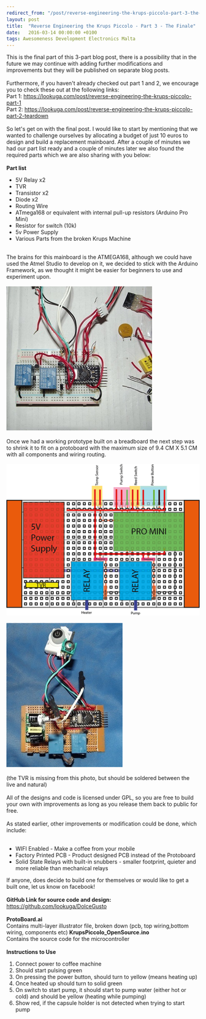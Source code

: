 ```yaml
---
redirect_from: "/post/reverse-engineering-the-krups-piccolo-part-3-the-finale"
layout: post
title:  "Reverse Engineering the Krups Piccolo - Part 3 - The Finale"
date:   2016-03-14 00:00:00 +0100
tags: Awesomeness Development Electronics Malta
---
```

This is the final part of this 3-part blog post, there is a possibility that in the future we may continue with adding further modifications and improvements but they will be published on separate blog posts.<br><br>Furthermore, if you haven't already checked out part 1 and 2, we encourage you to check these out at the following links:
<br>
Part 1: <a target="_blank" href="https://lookuga.com/post/reverse-engineering-the-krups-piccolo-part-1">https://lookuga.com/post/reverse-engineering-the-krups-piccolo-part-1</a>
<br>
Part 2: <a target="_blank" href="https://lookuga.com/post/reverse-engineering-the-krups-piccolo-part-2-teardown">https://lookuga.com/post/reverse-engineering-the-krups-piccolo-part-2-teardown</a>
<br>
<br>
So let's get on with the final post. I would like to start by mentioning that we wanted to challenge ourselves by allocating a budget of just 10 euros to design and build a replacement mainboard. After a couple of minutes we had our part list ready and a couple of minutes later we also found the required parts which we are also sharing with you below:
<br>
<br>
<span style="font-weight: bold;">
Part list
</span>
<br>
<ul>
<li>
5V Relay x2
</li>
<li>
TVR
</li>
<li>
Transistor x2
</li>
<li>
Diode x2
</li>
<li>
Routing Wire
</li>
<li>
ATmega168 or equivalent with internal pull-up resistors (Arduino Pro Mini)
</li>
<li>
Resistor for switch (10k)
</li>
<li>
5v Power Supply
</li>
<li>
Various Parts from the broken Krups Machine
</li>
</ul>
<br>
The brains for this mainboard is the ATMEGA168, although we could have used the Atmel Studio to develop on it, we decided to stick with the Arduino Framework, as we thought it might be easier for beginners to use and experiment upon.
<br>
<br>
<img style="width: 380px;" src="/images/KrupsPiccolo/Part3/mock.jpg">
<br>
<br>
Once we had a working prototype built on a breadboard the next step was to shrink it to fit on a protoboard with the maximum size of  9.4 CM X 5.1 CM with all components and wiring routing.
<br>
<br>
<img style="width: 676px;" src="/images/KrupsPiccolo/Part3/ProtoBoard.png">
<br>
<br>
<img style="width: 303px;" src="/images/KrupsPiccolo/Part3/board.jpg">
<br>
<br>
(the TVR is missing from this photo, but should be soldered between the live and natural)<br><br>All of the designs and code is licensed under GPL, so you are free to build your own with improvements as long as you release them back to public for free.
<br>
<br>
As stated earlier, other improvements or modification could be done, which include:
<br>
<br>
<ul>
<li>WIFI Enabled - Make a coffee from your mobile</li>
<li>Factory Printed PCB - Product designed PCB instead of the Protoboard</li>
<li>Solid State Relays with built-in snubbers - smaller footprint, quieter and more reliable than mechanical relays</li>
</ul>
If anyone, does decide to build one for themselves or would like to get a built one, let us know on facebook!
<br>
<br><span style="font-weight: bold;">GitHub Link for source code and design:</span>
<br>
<a href="https://github.com/lookuga/DolceGusto">https://github.com/lookuga/DolceGusto</a>
<br>
<br>
<span style="font-weight: bold;">ProtoBoard.ai<br></span>
Contains multi-layer illustrator file, broken down (pcb, top wiring,bottom wiring, components etc)<br<br>
<span style="font-weight: bold;">KrupsPiccolo_OpenSource.ino<br></span>
Contains the source code for the microcontroller<br><br>
<span style="font-weight: bold;">Instructions to Use</span>
<br>
<ol>
<li>Connect power to coffee machine</li>
<li>Should start pulsing green</li>
<li>On pressing the power button, should turn to yellow (means heating up)</li>
<li>Once heated up should turn to solid green</li>
<li>On switch to start pump, it should start to pump water (either hot or cold) and should be yellow (heating while pumping)</li>
<li>Show red, if the capsule holder is not detected when trying to start pump</li>
</ol>
